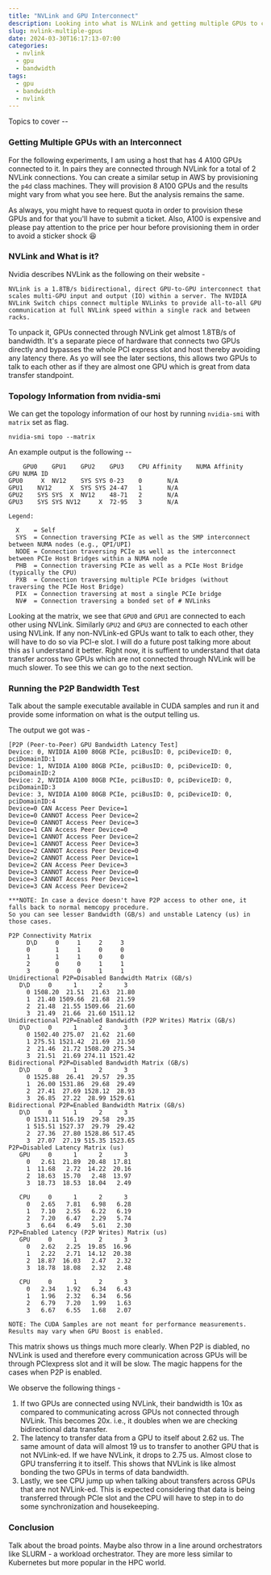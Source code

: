```yaml
---
title: "NVLink and GPU Interconnect"
description: Looking into what is NVLink and getting multiple GPUs to communicate with each other.
slug: nvlink-multiple-gpus
date: 2024-03-30T16:17:13-07:00
categories:
  - nvlink
  - gpu
  - bandwidth
tags:
  - gpu
  - bandwidth
  - nvlink
---
```


Topics to cover --

### Getting Multiple GPUs with an Interconnect

For the following experiments, I am using a host that has 4 A100 GPUs connected to it. In pairs they are connected through NVLink for a total of 2 NVLink connections. You can create a similar setup in AWS by provisioning the `p4d` class machines. They will provision 8 A100 GPUs and the results might vary from what you see here. But the analysis remains the same.

As always, you might have to request quota in order to provision these GPUs and for that you'll have to submit a ticket. Also, A100 is expensive and please pay attention to the price per hour before provisioning them in order to avoid a sticker shock 😆

### NVLink and What is it?

Nvidia describes NVLink as the following on their website -

```
NVLink is a 1.8TB/s bidirectional, direct GPU-to-GPU interconnect that scales multi-GPU input and output (IO) within a server. The NVIDIA NVLink Switch chips connect multiple NVLinks to provide all-to-all GPU communication at full NVLink speed within a single rack and between racks. 
```

To unpack it, GPUs connected through NVLink get almost 1.8TB/s of bandwidth. It's a separate piece of hardware that connects two GPUs directly and bypasses the whole PCI express slot and host thereby avoiding any latency there. As yo will see the later sections, this allows two GPUs to talk to each other as if they are almost one GPU which is great from data transfer standpoint.

### Topology Information from nvidia-smi

We can get the topology information of our host by running `nvidia-smi` with `matrix` set as flag.

```
nvidia-smi topo --matrix
```

An example output is the following --

```
	GPU0	GPU1	GPU2	GPU3	CPU Affinity	NUMA Affinity	GPU NUMA ID
GPU0	 X 	NV12	SYS	SYS	0-23	0		N/A
GPU1	NV12	 X 	SYS	SYS	24-47	1		N/A
GPU2	SYS	SYS	 X 	NV12	48-71	2		N/A
GPU3	SYS	SYS	NV12	 X 	72-95	3		N/A

Legend:

  X    = Self
  SYS  = Connection traversing PCIe as well as the SMP interconnect between NUMA nodes (e.g., QPI/UPI)
  NODE = Connection traversing PCIe as well as the interconnect between PCIe Host Bridges within a NUMA node
  PHB  = Connection traversing PCIe as well as a PCIe Host Bridge (typically the CPU)
  PXB  = Connection traversing multiple PCIe bridges (without traversing the PCIe Host Bridge)
  PIX  = Connection traversing at most a single PCIe bridge
  NV#  = Connection traversing a bonded set of # NVLinks
```

Looking at the matrix, we see that `GPU0` and `GPU1` are connected to each other using NVLink. Similarly `GPU2` and `GPU3` are connected to each other using NVLink. If any non-NVLink-ed GPUs want to talk to each other, they will have to do so via PCI-e slot. I will do a future post talking more about this as I understand it better. Right now, it is suffient to understand that data transfer across two GPUs which are not connected through NVLink will be much slower. To see this we can go to the next section.

### Running the P2P Bandwidth Test

Talk about the sample executable available in CUDA samples and run it and provide some information on what is the output telling us.

The output we got was -

```
[P2P (Peer-to-Peer) GPU Bandwidth Latency Test]
Device: 0, NVIDIA A100 80GB PCIe, pciBusID: 0, pciDeviceID: 0, pciDomainID:1
Device: 1, NVIDIA A100 80GB PCIe, pciBusID: 0, pciDeviceID: 0, pciDomainID:2
Device: 2, NVIDIA A100 80GB PCIe, pciBusID: 0, pciDeviceID: 0, pciDomainID:3
Device: 3, NVIDIA A100 80GB PCIe, pciBusID: 0, pciDeviceID: 0, pciDomainID:4
Device=0 CAN Access Peer Device=1
Device=0 CANNOT Access Peer Device=2
Device=0 CANNOT Access Peer Device=3
Device=1 CAN Access Peer Device=0
Device=1 CANNOT Access Peer Device=2
Device=1 CANNOT Access Peer Device=3
Device=2 CANNOT Access Peer Device=0
Device=2 CANNOT Access Peer Device=1
Device=2 CAN Access Peer Device=3
Device=3 CANNOT Access Peer Device=0
Device=3 CANNOT Access Peer Device=1
Device=3 CAN Access Peer Device=2

***NOTE: In case a device doesn't have P2P access to other one, it falls back to normal memcopy procedure.
So you can see lesser Bandwidth (GB/s) and unstable Latency (us) in those cases.

P2P Connectivity Matrix
     D\D     0     1     2     3
     0	     1     1     0     0
     1	     1     1     0     0
     2	     0     0     1     1
     3	     0     0     1     1
Unidirectional P2P=Disabled Bandwidth Matrix (GB/s)
   D\D     0      1      2      3 
     0 1508.20  21.51  21.63  21.80 
     1  21.40 1509.66  21.68  21.59 
     2  21.48  21.55 1509.66  21.60 
     3  21.49  21.66  21.60 1511.12 
Unidirectional P2P=Enabled Bandwidth (P2P Writes) Matrix (GB/s)
   D\D     0      1      2      3 
     0 1502.40 275.07  21.62  21.60 
     1 275.51 1521.42  21.69  21.50 
     2  21.46  21.72 1508.20 275.34 
     3  21.51  21.69 274.11 1521.42 
Bidirectional P2P=Disabled Bandwidth Matrix (GB/s)
   D\D     0      1      2      3 
     0 1525.88  26.41  29.57  29.35 
     1  26.00 1531.86  29.68  29.49 
     2  27.41  27.69 1528.12  28.93 
     3  26.85  27.22  28.99 1529.61 
Bidirectional P2P=Enabled Bandwidth Matrix (GB/s)
   D\D     0      1      2      3 
     0 1531.11 516.19  29.58  29.35 
     1 515.51 1527.37  29.79  29.42 
     2  27.36  27.80 1528.86 517.45 
     3  27.07  27.19 515.35 1523.65 
P2P=Disabled Latency Matrix (us)
   GPU     0      1      2      3 
     0   2.61  21.89  20.48  17.81 
     1  11.68   2.72  14.22  20.16 
     2  18.63  15.70   2.48  13.97 
     3  18.73  18.53  18.04   2.49 

   CPU     0      1      2      3 
     0   2.65   7.81   6.98   6.28 
     1   7.10   2.55   6.22   6.19 
     2   7.20   6.47   2.29   5.74 
     3   6.64   6.49   5.61   2.30 
P2P=Enabled Latency (P2P Writes) Matrix (us)
   GPU     0      1      2      3 
     0   2.62   2.25  19.85  16.96 
     1   2.22   2.71  14.12  20.38 
     2  18.87  16.03   2.47   2.32 
     3  18.78  18.08   2.32   2.48 

   CPU     0      1      2      3 
     0   2.34   1.92   6.34   6.43 
     1   1.96   2.32   6.34   6.56 
     2   6.79   7.20   1.99   1.63 
     3   6.67   6.55   1.68   2.07 

NOTE: The CUDA Samples are not meant for performance measurements. Results may vary when GPU Boost is enabled.
```

This matrix shows us things much more clearly. When P2P is diabled, no NVLink is used and therefore every communication across GPUs will be through PCIexpress slot and it will be slow. The magic happens for the cases when P2P is enabled.

We observe the following things -

1. If two GPUs are connected using NVLink, their bandwidth is 10x as compared to communicating across GPUs not connected through NVLink. This becomes 20x. i.e., it doubles when we are checking bidirectional data transfer.
2. The latency to transfer data from a GPU to itself about 2.62 us. The same amount of data will almost 19 us to transfer to another GPU that is not NVLink-ed. If we have NVLink, it drops to 2.75 us. Almost close to GPU transferring it to itself. This shows that NVLink is like almost bonding the two GPUs in terms of data bandwidth.
3. Lastly, we see CPU jump up when talking about transfers across GPUs that are not NVLink-ed. This is expected considering that data is being transferred through PCIe slot and the CPU will have to step in to do some synchronization and housekeeping.

### Conclusion

Talk about the broad points. Maybe also throw in a line around orchestrators like SLURM - a workload orchestrator. They are more less similar to Kubernetes but more popular in the HPC world.
